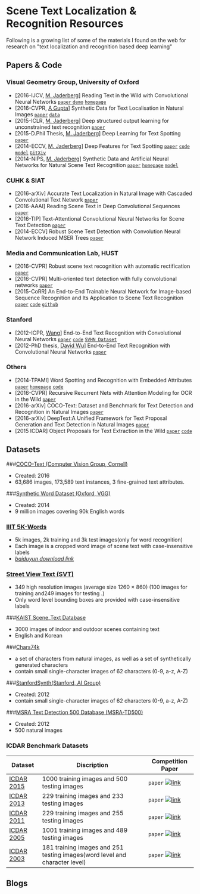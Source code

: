 # Scene Text Localization & Recognition Resources
Following is a growing list of some of the materials I found on the web for research on "text localization and recognition based deep learning"

## Papers & Code

### Visual Geometry Group, University of Oxford
- [2016-IJCV, [M. Jaderberg](http://www.maxjaderberg.com)] Reading Text in the Wild with Convolutional Neural Networks  [`paper` ](http://arxiv.org/abs/1412.1842) [`demo`](http://zeus.robots.ox.ac.uk/textsearch/#/search/)  [`homepage`](http://www.robots.ox.ac.uk/~vgg/research/text/)
- [2016-CVPR, [A Gupta](http://www.robots.ox.ac.uk/~ankush/)] Synthetic Data for Text Localisation in Natural Images [`paper`](http://www.robots.ox.ac.uk/~vgg/data/scenetext/gupta16.pdf) [`data`](http://www.robots.ox.ac.uk/~vgg/data/scenetext/)
- [2015-ICLR, [M. Jaderberg](http://www.maxjaderberg.com)] Deep structured output learning for unconstrained text recognition [`paper`](http://arxiv.org/abs/1412.5903)
- [2015-D.Phil Thesis, [M. Jaderberg](http://www.maxjaderberg.com)] Deep Learning for Text Spotting
 [`paper`](http://www.robots.ox.ac.uk/~vgg/publications/2015/Jaderberg15b/jaderberg15b.pdf)
- [2014-ECCV, [M. Jaderberg](http://www.maxjaderberg.com)] Deep Features for Text Spotting [`paper`](http://www.robots.ox.ac.uk/~vgg/publications/2014/Jaderberg14/jaderberg14.pdf) [`code`](https://bitbucket.org/jaderberg/eccv2014_textspotting) [`model`](https://bitbucket.org/jaderberg/eccv2014_textspotting) [`GitXiv`](http://gitxiv.com/posts/uB4y7QdD5XquEJ69c/deep-features-for-text-spotting)
- [2014-NIPS, [M. Jaderberg](http://www.maxjaderberg.com)] Synthetic Data and Artificial Neural Networks for Natural Scene Text Recognition [`paper`](http://www.robots.ox.ac.uk/~vgg/publications/2014/Jaderberg14c/jaderberg14c.pdf)  [`homepage`](http://www.robots.ox.ac.uk/~vgg/publications/2014/Jaderberg14c/) [`model`](http://www.robots.ox.ac.uk/~vgg/research/text/model_release.tar.gz)

### CUHK & SIAT
- [2016-arXiv] Accurate Text Localization in Natural Image with Cascaded Convolutional Text Network
 [`paper`](http://arxiv.org/abs/1603.09423)
- [2016-AAAI] Reading Scene Text in Deep Convolutional Sequences [`paper`](http://whuang.org/papers/phe2016_aaai.pdf)
- [2016-TIP] Text-Attentional Convolutional Neural Networks for Scene Text Detection [`paper`](http://whuang.org/papers/the2016_tip.pdf)
- [2014-ECCV] Robust Scene Text Detection with Convolution Neural Network Induced MSER Trees [`paper`](http://www.whuang.org/papers/whuang2014_eccv.pdf)

### Media and Communication Lab, HUST
- [2016-CVPR] Robust scene text recognition with automatic rectification [`paper`](http://arxiv.org/pdf/1603.03915v2.pdf)
- [2016-CVPR] Multi-oriented text detection with fully convolutional networks    [`paper`](http://mclab.eic.hust.edu.cn/UpLoadFiles/Papers/TextDectionFCN_CVPR16.pdf)
- [2015-CoRR] An End-to-End Trainable Neural Network for Image-based Sequence Recognition and Its Application to Scene Text Recognition [`paper`](http://arxiv.org/pdf/1507.05717v1.pdf) [`code`](http://mclab.eic.hust.edu.cn/~xbai/CRNN/crnn_code.zip) [`github`](https://github.com/bgshih/crnn)

### Stanford
- [2012-ICPR, [Wang](http://cs.stanford.edu/people/twangcat/)] End-to-End Text Recognition with Convolutional Neural Networks [`paper`](http://www.cs.stanford.edu/~acoates/papers/wangwucoatesng_icpr2012.pdf) [`code`](http://cs.stanford.edu/people/twangcat/ICPR2012_code/SceneTextCNN_demo.tar) [`SVHN Dataset`](http://ufldl.stanford.edu/housenumbers/)
- [2012-PhD thesis, [David Wu](https://crypto.stanford.edu/people/dwu4/)] End-to-End Text Recognition with Convolutional Neural Networks [`paper`](http://cs.stanford.edu/people/dwu4/HonorThesis.pdf)

### Others
- [2014-TPAMI] Word Spotting and Recognition with Embedded Attributes	 [`paper`](http://www.cvc.uab.es/~afornes/publi/journals/2014_PAMI_Almazan.pdf) [`homepage`](http://www.cvc.uab.es/~almazan/index/projects/words-att/index.html) [`code`](https://github.com/almazan/watts)
- [2016-CVPR] Recursive Recurrent Nets with Attention Modeling for OCR in the Wild [`paper`](http://arxiv.org/pdf/1603.03101v1.pdf)
- [2016-arXiv] COCO-Text: Dataset and Benchmark for Text Detection and Recognition in Natural Images [`paper`](http://vision.cornell.edu/se3/wp-content/uploads/2016/01/1601.07140v1.pdf)
- [2016-arXiv] DeepText:A Unified Framework for Text Proposal Generation and Text Detection in Natural Images [`paper`](http://arxiv.org/abs/1605.07314)
- [2015 ICDAR] Object Proposals for Text Extraction in the Wild [`paper`](http://arxiv.org/abs/1509.02317) [`code`](https://github.com/lluisgomez/TextProposals)

## Datasets
###[COCO-Text (Computer Vision Group, Cornell)](http://vision.cornell.edu/se3/coco-text/)
- Created: 2016
- 63,686 images, 173,589 text instances, 3 fine-grained text attributes.

###[Synthetic Word Dataset (Oxford, VGG)](http://www.robots.ox.ac.uk/~vgg/data/text/)
- Created: 2014
- 9 million images covering 90k English words


### [IIIT 5K-Words](http://cvit.iiit.ac.in/projects/SceneTextUnderstanding/IIIT5K.html)
- 5k images, 2k training and 3k test images(only for word recognition)
- Each image is a cropped word image of scene text with case-insensitive labels
- [*baiduyun download link*](http://www.robots.ox.ac.uk/~vgg/data/text/)

### [Street View Text (SVT)](http://vision.ucsd.edu/~kai/svt/)
- 349 high resolution images (average size 1260 × 860) (100 images for training and249 images for testing .)
- Only word level bounding boxes are provided with case-insensitive labels

###[KAIST Scene_Text Database](http://www.iapr-tc11.org/mediawiki/index.php/KAIST_Scene_Text_Database)
- 3000 images of indoor and outdoor scenes containing text
- English and Korean



###[Chars74k](http://www.ee.surrey.ac.uk/CVSSP/demos/chars74k/)
- a set of characters from natural images, as well as a set of synthetically generated characters 
- contain small single-character images of 62 characters (0-9, a-z, A-Z)

###[StanfordSynth(Stanford, AI Group)](http://cs.stanford.edu/people/twangcat/ICPR2012_code/syntheticData.tar)
- Created: 2012
- contain small single-character images of 62 characters (0-9, a-z, A-Z)

###[MSRA Text Detection 500 Database (MSRA-TD500)](http://www.iapr-tc11.org/mediawiki/index.php/MSRA_Text_Detection_500_Database_(MSRA-TD500))
- Created: 2012
- 500 natural images



###  ICDAR Benchmark Datasets

|Dataset| Discription | Competition Paper |
|---|---|----
|[ICDAR 2015](http://rrc.cvc.uab.es/)| 1000 training images and 500 testing images|`paper`  [![link](https://www.lds.org/bc/content/shared/content/images/gospel-library/manual/10735/paper-icon_1150845_tmb.jpg)](http://rrc.cvc.uab.es/files/Robust-Reading-Competition-Karatzas.pdf)|
|[ICDAR 2013](http://dagdata.cvc.uab.es/icdar2013competition/)| 229 training images and 233 testing images |`paper`  [![link](https://www.lds.org/bc/content/shared/content/images/gospel-library/manual/10735/paper-icon_1150845_tmb.jpg)](http://dagdata.cvc.uab.es/icdar2013competition/files/icdar2013_competition_report.pdf)|
|[ICDAR 2011](http://robustreading.opendfki.de/trac/)| 229 training images and 255 testing images |`paper`  [![link](https://www.lds.org/bc/content/shared/content/images/gospel-library/manual/10735/paper-icon_1150845_tmb.jpg)](http://www.iapr-tc11.org/archive/icdar2011/fileup/PDF/4520b491.pdf)|
|[ICDAR 2005](http://www.iapr-tc11.org/mediawiki/index.php/ICDAR_2005_Robust_Reading_Competitions)| 1001 training images and 489 testing images |`paper`  [![link](https://www.lds.org/bc/content/shared/content/images/gospel-library/manual/10735/paper-icon_1150845_tmb.jpg)](http://www.academia.edu/download/30700479/10.1.1.96.4332.pdf)|
|[ICDAR 2003](http://www.iapr-tc11.org/mediawiki/index.php/ICDAR_2003_Robust_Reading_Competitions)| 181 training images and 251 testing images(word level and character level) |`paper`  [![link](https://www.lds.org/bc/content/shared/content/images/gospel-library/manual/10735/paper-icon_1150845_tmb.jpg)](http://citeseerx.ist.psu.edu/viewdoc/download?doi=10.1.1.332.3461&rep=rep1&type=pdf)|



## Blogs
